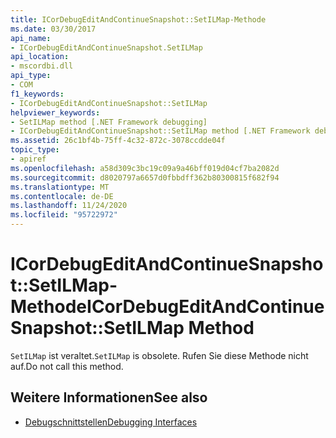 ```yaml
---
title: ICorDebugEditAndContinueSnapshot::SetILMap-Methode
ms.date: 03/30/2017
api_name:
- ICorDebugEditAndContinueSnapshot.SetILMap
api_location:
- mscordbi.dll
api_type:
- COM
f1_keywords:
- ICorDebugEditAndContinueSnapshot::SetILMap
helpviewer_keywords:
- SetILMap method [.NET Framework debugging]
- ICorDebugEditAndContinueSnapshot::SetILMap method [.NET Framework debugging]
ms.assetid: 26c1bf4b-75ff-4c32-872c-3078ccdde04f
topic_type:
- apiref
ms.openlocfilehash: a58d309c3bc19c09a9a46bff019d04cf7ba2082d
ms.sourcegitcommit: d8020797a6657d0fbbdff362b80300815f682f94
ms.translationtype: MT
ms.contentlocale: de-DE
ms.lasthandoff: 11/24/2020
ms.locfileid: "95722972"
---
```

# <a name="icordebugeditandcontinuesnapshotsetilmap-method"></a><span data-ttu-id="50894-102">ICorDebugEditAndContinueSnapshot::SetILMap-Methode</span><span class="sxs-lookup"><span data-stu-id="50894-102">ICorDebugEditAndContinueSnapshot::SetILMap Method</span></span>

<span data-ttu-id="50894-103">`SetILMap` ist veraltet.</span><span class="sxs-lookup"><span data-stu-id="50894-103">`SetILMap` is obsolete.</span></span> <span data-ttu-id="50894-104">Rufen Sie diese Methode nicht auf.</span><span class="sxs-lookup"><span data-stu-id="50894-104">Do not call this method.</span></span>  
  
## <a name="see-also"></a><span data-ttu-id="50894-105">Weitere Informationen</span><span class="sxs-lookup"><span data-stu-id="50894-105">See also</span></span>

- [<span data-ttu-id="50894-106">Debugschnittstellen</span><span class="sxs-lookup"><span data-stu-id="50894-106">Debugging Interfaces</span></span>](debugging-interfaces.md)

